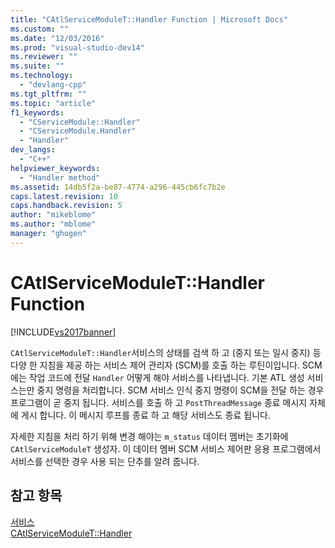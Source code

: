 ```yaml
---
title: "CAtlServiceModuleT::Handler Function | Microsoft Docs"
ms.custom: ""
ms.date: "12/03/2016"
ms.prod: "visual-studio-dev14"
ms.reviewer: ""
ms.suite: ""
ms.technology: 
  - "devlang-cpp"
ms.tgt_pltfrm: ""
ms.topic: "article"
f1_keywords: 
  - "CServiceModule::Handler"
  - "CServiceModule.Handler"
  - "Handler"
dev_langs: 
  - "C++"
helpviewer_keywords: 
  - "Handler method"
ms.assetid: 14db5f2a-be87-4774-a296-445cb6fc7b2e
caps.latest.revision: 10
caps.handback.revision: 5
author: "mikeblome"
ms.author: "mblome"
manager: "ghogen"
---
```

# CAtlServiceModuleT::Handler Function
[!INCLUDE[vs2017banner](../assembler/inline/includes/vs2017banner.md)]

`CAtlServiceModuleT::Handler`서비스의 상태를 검색 하 고 \(중지 또는 일시 중지\) 등 다양 한 지침을 제공 하는 서비스 제어 관리자 \(SCM\)를 호출 하는 루틴이입니다.  SCM에는 작업 코드에 전달 `Handler` 어떻게 해야 서비스를 나타냅니다.  기본 ATL 생성 서비스는만 중지 명령을 처리합니다.  SCM 서비스 인식 중지 명령이 SCM을 전달 하는 경우 프로그램이 곧 중지 됩니다.  서비스를 호출 하 고 `PostThreadMessage` 종료 메시지 자체에 게시 합니다.  이 메시지 루프를 종료 하 고 해당 서비스도 종료 됩니다.  
  
 자세한 지침을 처리 하기 위해 변경 해야는 `m_status` 데이터 멤버는 초기화에 `CAtlServiceModuleT` 생성자.  이 데이터 멤버 SCM 서비스 제어판 응용 프로그램에서 서비스를 선택한 경우 사용 되는 단추를 알려 줍니다.  
  
## 참고 항목  
 [서비스](../atl/atl-services.md)   
 [CAtlServiceModuleT::Handler](../Topic/CAtlServiceModuleT::Handler.md)